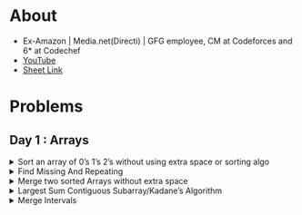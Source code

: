# About

* Ex-Amazon | Media.net(Directi) | GFG employee, CM at Codeforces and 6* at Codechef
* [YouTube](https://www.youtube.com/watch?v=WNtzUR_MwUQ)
* [Sheet Link](https://docs.google.com/document/d/1SM92efk8oDl8nyVw8NHPnbGexTS9W-1gmTEYfEurLWQ) 

# Problems

## Day 1 : Arrays

<details>
<summary>Sort an array of 0’s 1’s 2’s without using extra space or sorting algo</summary>

* [cpp](code/cpp/012.cpp)

</details>

<details>
<summary>Find Missing And Repeating</summary>

* [cpp](code/cpp/find_missing_and_repeating.cpp)
</details>

<details>
<summary>Merge two sorted Arrays without extra space</summary>

* [cpp](code/cpp/array_merge_without_extra_space.cpp)
</details>

<details>
<summary>Largest Sum Contiguous Subarray/Kadane’s Algorithm</summary>

* [cpp](code/cpp/array_merge_without_extra_space.cpp)
</details>

<details>
<summary>Merge Intervals</summary>

* [cpp](code/cpp/merge_intervals.cpp)
</details>
